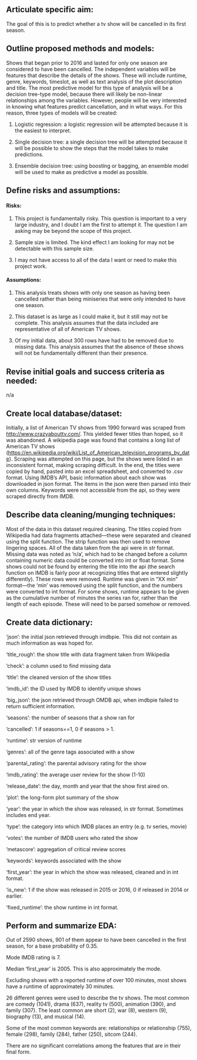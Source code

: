## Articulate specific aim:

The goal of this is to predict whether a tv show will be cancelled in its first season.


## Outline proposed methods and models:

Shows that began prior to 2016 and lasted for only one season are considered to have been cancelled. The independent variables will be features that describe the details of the shows. These will include runtime, genre, keywords, timeslot, as well as text analysis of the plot description and title.
The most predictive model for this type of analysis will be a decision tree-type model, because there will likely be non-linear relationships among the variables. However, people will be very interested in knowing what features predict cancellation, and in what ways. For this reason, three types of models will be created:

1) Logistic regression: a logistic regression will be attempted because it is the easiest to interpret.

2) Single decision tree: a single decision tree will be attempted because it will be possible to show the steps that the model takes to make predictions.

3) Ensemble decision tree: using boosting or bagging, an ensemble model will be used to make as predictive a model as possible.


## Define risks and assumptions:

#### Risks:

1) This project is fundamentally risky. This question is important to a very large industry, and I doubt I am the first to attempt it. The question I am asking may be beyond the scope of this project.

2) Sample size is limited. The kind effect I am looking for may not be detectable with this sample size.

3) I may not have access to all of the data I want or need to make this project work.


#### Assumptions:
1) This analysis treats shows with only one season as having been cancelled rather than being miniseries that were only intended to have one season.

2) This dataset is as large as I could make it, but it still may not be complete. This analysis assumes that the data included are representative of all of American TV shows.

3) Of my initial data, about 300 rows have had to be removed due to missing data. This analysis assumes that the absence of these shows will not be fundamentally different than their presence.


## Revise initial goals and success criteria as needed:

n/a

## Create local database/dataset:

Initially, a list of American TV shows from 1990 forward was scraped from http://www.crazyabouttv.com/. This yielded fewer titles than hoped, so it was abandoned.
A wikipedia page was found that contains a long list of American TV shows (https://en.wikipedia.org/wiki/List_of_American_television_programs_by_date). Scraping was attempted on this page, but the shows were listed in an inconsistent format, making scraping difficult. In the end, the titles were copied by hand, pasted into an excel spreadsheet, and converted to .csv format.
Using IMDB’s API, basic information about each show was downloaded in json format. The items in the json were then parsed into their own columns.
Keywords were not accessible from the api, so they were scraped directly from IMDB.

## Describe data cleaning/munging techniques:

Most of the data in this dataset required cleaning. The titles copied from Wikipedia had data fragments attached—these were separated and cleaned using the split function. The strip function was then used to remove lingering spaces. All of the data taken from the api were in str format. Missing data was noted as ’n/a’, which had to be changed before a column containing numeric data could be converted into int or float format.
Some shows could not be found by entering the title into the api (the search function on IMDB is fairly poor at recognizing titles that are entered slightly differently). These rows were removed.
Runtime was given in “XX min” format—the ‘min’ was removed using the split function, and the numbers were converted to int format. For some shows, runtime appears to be given as the cumulative number of minutes the series ran for, rather than the length of each episode. These will need to be parsed somehow or removed.



## Create data dictionary:

‘json’: the initial json retrieved through imdbpie. This did not contain as much information as was hoped for.

‘title_rough’: the show title with data fragment taken from Wikipedia

‘check’: a column used to find missing data

‘title’: the cleaned version of the show titles

‘imdb_id’: the ID used by IMDB to identify unique shows

‘big_json’: the json retrieved through OMDB api, when imdbpie failed to return sufficient information.

‘seasons’: the number of seasons that a show ran for

‘cancelled’: 1 if seasons==1, 0 if seasons > 1.

‘runtime’: str version of runtime

‘genres’: all of the genre tags associated with a show

‘parental_rating’: the parental advisory rating for the show

‘imdb_rating’: the average user review for the show (1-10)

‘release_date’: the day, month and year that the show first aired on.

‘plot’: the long-form plot summary of the show

‘year’: the year in which the show was released, in str format. Sometimes includes end year.

‘type’: the category into which IMDB places an entry (e.g. tv series, movie)

‘votes’: the number of IMDB users who rated the show

‘metascore’: aggregation of critical review scores

‘keywords’: keywords associated with the show

‘first_year’: the year in which the show was released, cleaned and in int format.

‘is_new’: 1 if the show was released in 2015 or 2016, 0 if released in 2014 or earlier.

‘fixed_runtime’: the show runtime in int format.


## Perform and summarize EDA:

Out of 2590 shows, 901 of them appear to have been cancelled in the first season, for a base probability of 0.35.

Mode IMDB rating is 7.

Median ‘first_year’ is 2005. This is also approximately the mode.

Excluding shows with a reported runtime of over 100 minutes, most shows have a runtime of approximately 30 minutes.

26 different genres were used to describe the tv shows. The most common are comedy (1041), drama (637), reality tv (500), animation (390), and family (307). The least common are short (2), war (8), western (9), biography (13), and musical (14).

Some of the most common keywords are: relationships or relationship (755), female (298), family (284), father (250), sitcom (244).

There are no significant correlations among the features that are in their final form.
